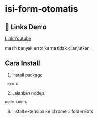 # isi-form-otomatis

## 🔗 Links Demo
[Link Youtube](https://www.youtube.com/watch?v=Eu4gDer-61c)

masih banyak error karna tidak dilanjutkan 

## Cara Install
1. Install package

```bash
 npm i
```

2. Jalankan nodejs

 ```bash
node index
```

3. install extension ke chrome > folder Exts
